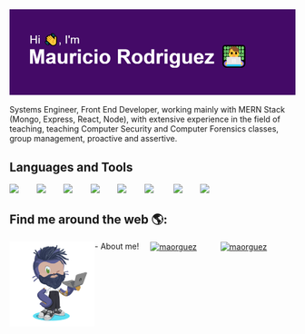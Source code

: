 <img src="https://github.com/MaoRguez/MaoRguez/blob/main/AboutMao.png?raw=true">

<p>Systems Engineer, Front End Developer, working mainly with MERN Stack (Mongo, Express, React, Node), with extensive experience in the field of teaching, teaching Computer Security and Computer Forensics classes, group management, proactive and assertive.</p>

## Languages and Tools

<img src="https://cdn.jsdelivr.net/gh/devicons/devicon@latest/icons/react/react-original.svg" width="40px">&nbsp;&nbsp;&nbsp;&nbsp;&nbsp;&nbsp;&nbsp;&nbsp;<img src="https://cdn.jsdelivr.net/gh/devicons/devicon@latest/icons/html5/html5-plain.svg" width="40px">&nbsp;&nbsp;&nbsp;&nbsp;&nbsp;&nbsp;&nbsp;&nbsp;<img src="https://cdn.jsdelivr.net/gh/devicons/devicon@latest/icons/css3/css3-plain.svg" width="40px">&nbsp;&nbsp;&nbsp;&nbsp;&nbsp;&nbsp;&nbsp;&nbsp;<img src="https://cdn.jsdelivr.net/gh/devicons/devicon@latest/icons/javascript/javascript-original.svg" width="40px">&nbsp;&nbsp;&nbsp;&nbsp;&nbsp;&nbsp;&nbsp;&nbsp;<img src="https://cdn.jsdelivr.net/gh/devicons/devicon@latest/icons/nodejs/nodejs-plain.svg" width="40px">&nbsp;&nbsp;&nbsp;&nbsp;&nbsp;&nbsp;&nbsp;&nbsp;<img src="https://cdn.jsdelivr.net/gh/devicons/devicon@latest/icons/git/git-original.svg" width="40px">&nbsp;&nbsp;&nbsp;&nbsp;&nbsp;&nbsp;&nbsp;&nbsp;&nbsp;<img src="https://cdn.jsdelivr.net/gh/devicons/devicon@latest/icons/mongodb/mongodb-original.svg" width="40px">&nbsp;&nbsp;&nbsp;&nbsp;&nbsp;&nbsp;&nbsp;&nbsp;<img src="https://cdn.jsdelivr.net/gh/devicons/devicon@latest/icons/typescript/typescript-original.svg" width="40px">&nbsp;&nbsp;&nbsp;&nbsp;&nbsp;&nbsp;&nbsp;&nbsp;

## Find me around the web 🌎:
<p><img align="left" width="150" height="150" src="https://github.com/MaoRguez/MaoRguez/blob/main/my-octocat-Mauricio.png?raw=true"></p>
- About me! &nbsp;&nbsp;&nbsp;&nbsp;<a href="https://www.linkedin.com/in/mauricio-rodriguez-avila/" target="blank" style='margin-right:10px'><img align="center" src="https://cdn.jsdelivr.net/npm/simple-icons@4.16.0/icons/linkedin.svg" alt="maorguez" height="28px" width="28px" /></a>&nbsp;&nbsp;&nbsp;&nbsp;&nbsp;&nbsp;&nbsp;&nbsp;<a href="https://twitter.com/MaoRguez" target="blank"><img align="center" src="https://cdn.jsdelivr.net/npm/simple-icons@4.16.0/icons/twitter.svg" alt="maorguez" height="28px" width="28px" /></a>

<!--
**MaoRguez/MaoRguez** is a ✨ _special_ ✨ repository because its `README.md` (this file) appears on your GitHub profile.

Here are some ideas to get you started:

- 🔭 I’m currently working on ...
- 🌱 I’m currently learning ...
- 👯 I’m looking to collaborate on ...
- 🤔 I’m looking for help with ...
- 💬 Ask me about ...
- 📫 How to reach me: ...
- 😄 Pronouns: ...
- ⚡ Fun fact: ...
-->
